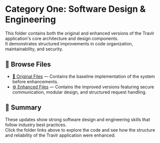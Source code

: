 # Category One: Software Design & Engineering

This folder contains both the original and enhanced versions of the Travlr application's core architecture and design components.  
It demonstrates structured improvements in code organization, maintainability, and security.

## 🔗 Browse Files

- [📁 Original Files](./Original/) — Contains the baseline implementation of the system before enhancements.  
- [⚙️ Enhanced Files](./Enhancements/) — Contains the improved versions featuring secure communication, modular design, and structured request handling.

## 🧩 Summary

These updates show strong software design and engineering skills that follow industry best practices.  
Click the folder links above to explore the code and see how the structure and reliability of the Travlr application were enhanced.
